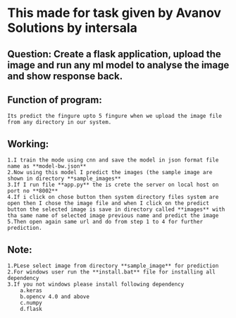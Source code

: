 # This made for task given by Avanov Solutions by intersala


## Question: Create a flask application, upload the image and run any ml model to analyse the image and show response back.


## Function of program:
    Its predict the fingure upto 5 fingure when we upload the image file from any directory in our system.

## Working:
    1.I train the mode using cnn and save the model in json format file name as **model-bw.json**
    2.Now using this model I predict the images (the sample image are shown in directory **sample_images**
    3.If I run file **app.py** the is crete the server on local host on port no **8002**
    4.If i click on chose button then system directory files system are open then I chose the image file and when I click on the predict       button the selected image is save in directory called **images** with tha same name of selected image previous name and predict the image
    5.Then open again same url and do from step 1 to 4 for further prediction.

## Note: 
    1.PLese select image from directory **sample_image** for prediction
    2.For windows user run the **install.bat** file for installing all dependency 
    3.If you not windows please install following dependency
        a.keras
        b.opencv 4.0 and above
        c.numpy
        d.flask


    

